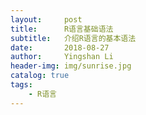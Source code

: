 ```yaml
---
layout:     post
title:      R语言基础语法
subtitle:   介绍R语言的基本语法
date:       2018-08-27
author:     Yingshan Li
header-img: img/sunrise.jpg
catalog: true
tags:
    - R语言
---
```


